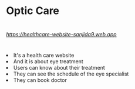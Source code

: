 # <h1>Optic Care</h1>

# <h6>https://healthcare-website-sanjida9.web.app</h6>

# <ul>

<li>It's a health care website</li>
<li>And it is about eye treatment </li>
<li>Users can know about their treatment</li>
<li>They can see the schedule of the eye specialist</li>
<li>They can book doctor </li>
</ul>
